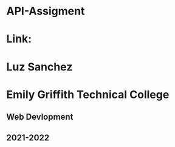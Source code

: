 # API-Assigment

# Link: 

# Luz Sanchez

# Emily Griffith Technical College

## Web Devlopment 

## 2021-2022